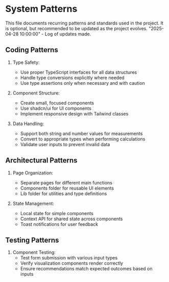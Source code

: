 
# System Patterns

This file documents recurring patterns and standards used in the project.
It is optional, but recommended to be updated as the project evolves.
"2025-04-28 10:00:00" - Log of updates made.

## Coding Patterns

1. Type Safety:
   - Use proper TypeScript interfaces for all data structures
   - Handle type conversions explicitly where needed
   - Use type assertions only when necessary and with caution

2. Component Structure:
   - Create small, focused components
   - Use shadcn/ui for UI components
   - Implement responsive design with Tailwind classes

3. Data Handling:
   - Support both string and number values for measurements
   - Convert to appropriate types when performing calculations
   - Validate user inputs to prevent invalid data

## Architectural Patterns

1. Page Organization:
   - Separate pages for different main functions
   - Components folder for reusable UI elements
   - Lib folder for utilities and type definitions

2. State Management:
   - Local state for simple components
   - Context API for shared state across components
   - Toast notifications for user feedback

## Testing Patterns

1. Component Testing:
   - Test form submission with various input types
   - Verify visualization components render correctly
   - Ensure recommendations match expected outcomes based on inputs
